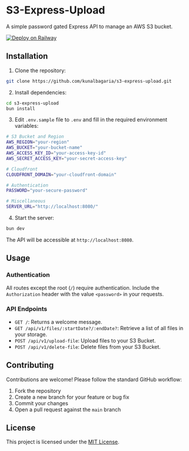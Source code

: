 # S3-Express-Upload

A simple password gated Express API to manage an AWS S3 bucket.

[![Deploy on Railway](https://railway.app/button.svg)](https://railway.app/template/UG5u7k?referralCode=kunal)

## Installation

1. Clone the repository:

```bash
git clone https://github.com/kunalbagaria/s3-express-upload.git
```

2. Install dependencies:

```bash
cd s3-express-upload
bun install
```

3. Edit `.env.sample` file to `.env` and fill in the required environment variables:

```bash
# S3 Bucket and Region
AWS_REGION="your-region"
AWS_BUCKET="your-bucket-name"
AWS_ACCESS_KEY_ID="your-access-key-id"
AWS_SECRET_ACCESS_KEY="your-secret-access-key"

# Cloudfront
CLOUDFRONT_DOMAIN="your-cloudfront-domain"

# Authentication
PASSWORD="your-secure-password"

# Miscellaneous
SERVER_URL="http://localhost:8080/"
```

4. Start the server:

```bash
bun dev
```

The API will be accessible at `http://localhost:8080`.

## Usage

### Authentication

All routes except the root (`/`) require authentication. Include the `Authorization` header with the value `<password>` in your requests.

### API Endpoints

- `GET /`: Returns a welcome message.
- `GET /api/v1/files/:startDate?/:endDate?`: Retrieve a list of all files in your storage.
- `POST /api/v1/upload-file`: Upload files to your S3 Bucket.
- `POST /api/v1/delete-file`: Delete files from your S3 Bucket.

## Contributing

Contributions are welcome! Please follow the standard GitHub workflow:

1. Fork the repository
2. Create a new branch for your feature or bug fix
3. Commit your changes
4. Open a pull request against the `main` branch

## License

This project is licensed under the [MIT License](LICENSE).
